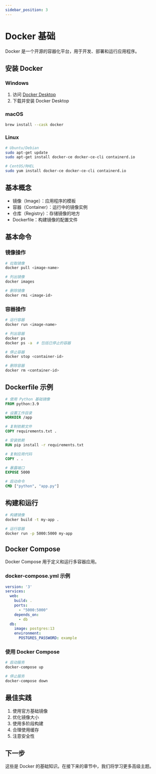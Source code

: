 ```yaml
---
sidebar_position: 3
---
```


# Docker 基础

Docker 是一个开源的容器化平台，用于开发、部署和运行应用程序。

## 安装 Docker

### Windows
1. 访问 [Docker Desktop](https://www.docker.com/products/docker-desktop)
2. 下载并安装 Docker Desktop

### macOS
```bash
brew install --cask docker
```

### Linux
```bash
# Ubuntu/Debian
sudo apt-get update
sudo apt-get install docker-ce docker-ce-cli containerd.io

# CentOS/RHEL
sudo yum install docker-ce docker-ce-cli containerd.io
```

## 基本概念

- 镜像（Image）：应用程序的模板
- 容器（Container）：运行中的镜像实例
- 仓库（Registry）：存储镜像的地方
- Dockerfile：构建镜像的配置文件

## 基本命令

### 镜像操作
```bash
# 拉取镜像
docker pull <image-name>

# 列出镜像
docker images

# 删除镜像
docker rmi <image-id>
```

### 容器操作
```bash
# 运行容器
docker run <image-name>

# 列出容器
docker ps
docker ps -a  # 包括已停止的容器

# 停止容器
docker stop <container-id>

# 删除容器
docker rm <container-id>
```

## Dockerfile 示例

```dockerfile
# 使用 Python 基础镜像
FROM python:3.9

# 设置工作目录
WORKDIR /app

# 复制依赖文件
COPY requirements.txt .

# 安装依赖
RUN pip install -r requirements.txt

# 复制应用代码
COPY . .

# 暴露端口
EXPOSE 5000

# 启动命令
CMD ["python", "app.py"]
```

## 构建和运行

```bash
# 构建镜像
docker build -t my-app .

# 运行容器
docker run -p 5000:5000 my-app
```

## Docker Compose

Docker Compose 用于定义和运行多容器应用。

### docker-compose.yml 示例

```yaml
version: '3'
services:
  web:
    build: .
    ports:
      - "5000:5000"
    depends_on:
      - db
  db:
    image: postgres:13
    environment:
      POSTGRES_PASSWORD: example
```

### 使用 Docker Compose

```bash
# 启动服务
docker-compose up

# 停止服务
docker-compose down
```

## 最佳实践

1. 使用官方基础镜像
2. 优化镜像大小
3. 使用多阶段构建
4. 合理使用缓存
5. 注意安全性

## 下一步

这些是 Docker 的基础知识。在接下来的章节中，我们将学习更多高级主题。 